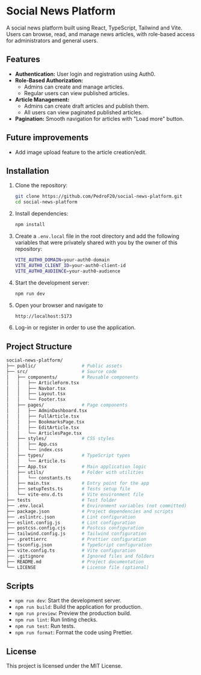 # Social News Platform

A social news platform built using React, TypeScript, Tailwind and Vite. Users can browse, read, and manage news articles, with role-based access for administrators and general users.

## Features

- **Authentication:** User login and registration using Auth0.
- **Role-Based Authorization:**
  - Admins can create and manage articles.
  - Regular users can view published articles.
- **Article Management:**
  - Admins can create draft articles and publish them.
  - All users can view paginated published articles.
- **Pagination:** Smooth navigation for articles with "Load more" button.

## Future improvements

- Add image upload feature to the article creation/edit.

## Installation

1. Clone the repository:

   ```bash
   git clone https://github.com/PedroF20/social-news-platform.git
   cd social-news-platform

   ```

2. Install dependencies:

   ```bash
   npm install

   ```

3. Create a `.env.local` file in the root directory and add the following variables that were privately shared with you by the owner of this repository:

   ```bash
   VITE_AUTH0_DOMAIN=your-auth0-domain
   VITE_AUTH0_CLIENT_ID=your-auth0-client-id
   VITE_AUTH0_AUDIENCE=your-auth0-audience

   ```

4. Start the development server:

   ```bash
   npm run dev

   ```

5. Open your browser and navigate to

   ```bash
   http://localhost:5173
   ```

6. Log-in or register in order to use the application.

## Project Structure

```bash
social-news-platform/
├── public/                 # Public assets
├── src/                    # Source code
│   ├── components/         # Reusable components
│   │   ├── ArticleForm.tsx
│   │   ├── Navbar.tsx
│   │   ├── Layout.tsx
│   │   └── Footer.tsx
│   ├── pages/              # Page components
│   │   ├── AdminDashboard.tsx
│   │   ├── FullArticle.tsx
│   │   ├── BookmarksPage.tsx
│   │   ├── EditArticle.tsx
│   │   └── ArticlesPage.tsx
│   ├── styles/             # CSS styles
│   │   ├── App.css
│   │   └── index.css
│   ├── types/              # TypeScript types
│   │   └── Article.ts
│   ├── App.tsx             # Main application logic
│   ├── utils/              # Folder with utilities
│   │   └── constants.ts
│   ├── main.tsx            # Entry point for the app
│   ├── setupTests.ts       # Tests setup file
│   └── vite-env.d.ts       # Vite environment file
├── tests                   # Test folder
├── .env.local              # Environment variables (not committed)
├── package.json            # Project dependencies and scripts
├── .eslintrc.json          # Lint configuration
├── eslint.config.js        # Lint configuration
├── postcss.config.cjs      # Postcss configuration
├── tailwind.config.js      # Tailwind configuration
├── .prettierrc             # Prettier configuration
├── tsconfig.json           # TypeScript configuration
├── vite.config.ts          # Vite configuration
├── .gitignore              # Ignored files and folders
├── README.md               # Project documentation
└── LICENSE                 # License file (optional)
```

## Scripts

- `npm run dev`: Start the development server.
- `npm run build`: Build the application for production.
- `npm run preview`: Preview the production build.
- `npm run lint`: Run linting checks.
- `npm run test`: Run tests.
- `npm run format`: Format the code using Prettier.

## License

This project is licensed under the MIT License.

